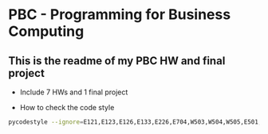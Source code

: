 # PBC - Programming for Business Computing

## This is the readme of my PBC HW and final project
- Include 7 HWs and 1 final project

- How to check the code style
```bash
pycodestyle --ignore=E121,E123,E126,E133,E226,E704,W503,W504,W505,E501,W292,W391
```